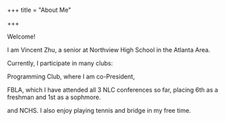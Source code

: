+++
title = "About Me"

+++

Welcome! 

I am Vincent Zhu, a senior at Northview High School in the Atlanta Area.

Currently, I participate in many clubs:

Programming Club, where I am co-President,

FBLA, which I have attended all 3 NLC conferences so far, placing 6th as a freshman and 1st as a sophmore.

and NCHS. I also enjoy playing tennis and bridge in my free time.